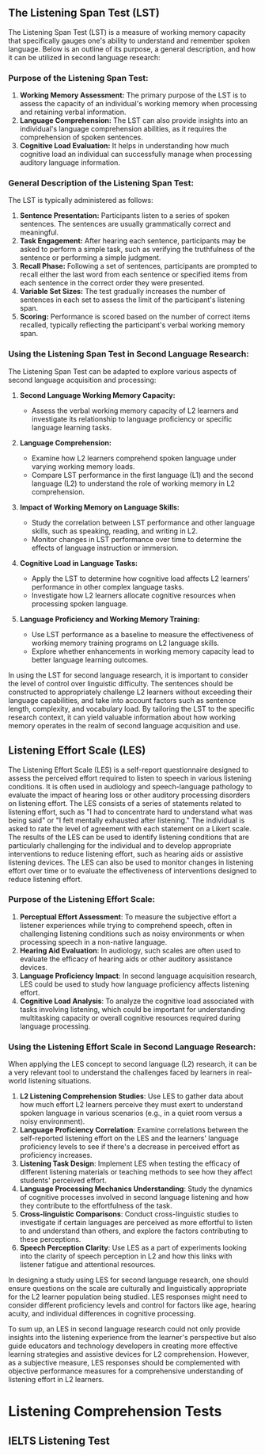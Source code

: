 ## <strong> The Listening Span Test (LST) </strong>

The Listening Span Test (LST) is a measure of working memory capacity that specifically gauges one's ability to understand and remember spoken language. Below is an outline of its purpose, a general description, and how it can be utilized in second language research:

### Purpose of the Listening Span Test:

1. **Working Memory Assessment:** The primary purpose of the LST is to assess the capacity of an individual's working memory when processing and retaining verbal information.
2. **Language Comprehension:** The LST can also provide insights into an individual's language comprehension abilities, as it requires the comprehension of spoken sentences.
3. **Cognitive Load Evaluation:** It helps in understanding how much cognitive load an individual can successfully manage when processing auditory language information.

### General Description of the Listening Span Test:

The LST is typically administered as follows:

1. **Sentence Presentation:** Participants listen to a series of spoken sentences. The sentences are usually grammatically correct and meaningful.
2. **Task Engagement:** After hearing each sentence, participants may be asked to perform a simple task, such as verifying the truthfulness of the sentence or performing a simple judgment.
3. **Recall Phase:** Following a set of sentences, participants are prompted to recall either the last word from each sentence or specified items from each sentence in the correct order they were presented.
4. **Variable Set Sizes:** The test gradually increases the number of sentences in each set to assess the limit of the participant's listening span.
5. **Scoring:** Performance is scored based on the number of correct items recalled, typically reflecting the participant's verbal working memory span.

### Using the Listening Span Test in Second Language Research:

The Listening Span Test can be adapted to explore various aspects of second language acquisition and processing:

1.  **Second Language Working Memory Capacity:**

    - Assess the verbal working memory capacity of L2 learners and investigate its relationship to language proficiency or specific language learning tasks.

2.  **Language Comprehension:**

    - Examine how L2 learners comprehend spoken language under varying working memory loads.
    - Compare LST performance in the first language (L1) and the second language (L2) to understand the role of working memory in L2 comprehension.

3.  **Impact of Working Memory on Language Skills:**

    - Study the correlation between LST performance and other language skills, such as speaking, reading, and writing in L2.
    - Monitor changes in LST performance over time to determine the effects of language instruction or immersion.

4.  **Cognitive Load in Language Tasks:**

    - Apply the LST to determine how cognitive load affects L2 learners' performance in other complex language tasks.
    - Investigate how L2 learners allocate cognitive resources when processing spoken language.

5.  **Language Proficiency and Working Memory Training:**
    - Use LST performance as a baseline to measure the effectiveness of working memory training programs on L2 language skills.
    - Explore whether enhancements in working memory capacity lead to better language learning outcomes.

In using the LST for second language research, it is important to consider the level of control over linguistic difficulty. The sentences should be constructed to appropriately challenge L2 learners without exceeding their language capabilities, and take into account factors such as sentence length, complexity, and vocabulary load. By tailoring the LST to the specific research context, it can yield valuable information about how working memory operates in the realm of second language acquisition and use.

<!--
The Listening Span Test (LST) is a measure of working memory capacity, particularly verbal working memory. It was devised as an adaptation of the Reading Span Task (RST) developed by Daneman and Carpenter in 1980.

### Description of the Listening Span Test (LST):

In the Listening Span Test, participants hear a series of sentences and must listen for accuracy or semantic coherence. After hearing each sentence, they are usually required to recall either the final word of each sentence or a word from each sentence that meets specific criteria (e.g., begins with a certain letter).

The test typically progresses from smaller sets of sentences (e.g., two sentences in a set) to larger sets (e.g., five or more sentences in a set) without a break in between. After hearing a set of sentences, the participant must recall the target words in the same order they were presented. The number of sentences a participant can accurately recall gives a measure of their listening span and, by proxy, their verbal working memory capacity.

### Using the Listening Span Test for Second Language Research:

In second language research, the Listening Span Test can be employed to understand the relationship between working memory and language processing in L2 learners. Here's how it can be used:

1. **Profilation of Working Memory in L2 Learners**:

   - Administer the LST to L2 learners to profile their verbal working memory capabilities.
   - Examine relationships between their LST performance and language proficiency measures.

2. **Examining the Role of Working Memory in Language Tasks**:

   - Compare performance on the LST with performance in other language tasks, such as reading comprehension, listening comprehension, and speaking fluency.
   - Explore whether individuals with larger working memory spans perform better in language learning and processing tasks.

3. **Individual Differences Study**:

   - Investigate how differences in working memory as measured by LST might explain variance in L2 acquisition rates, success in language courses, or the ability to use L2 in real-time communication.

4. **Impact of Instructional Techniques**:

   - Use the LST to assess whether certain instructional methods impact working memory capacity over time.
   - Compare changes in LST scores before and after pedagogical interventions focused on enhancing working memory.

5. **Cross-Linguistic Research**:

   - Study whether working memory capacities as indicated by LST performance transfer across languages.
   - Administer LSTs in both the participants' L1 and L2 to examine the relationships between L1 and L2 verbal working memory capacities.

6. **Language Proficiency Correlation**:
   - Analyze how changes in LST performance may correlate with language proficiency levels and standardized language tests.

To effectively use the LST in second language research, it's essential to consider task difficulty, target language characteristics, and the participant's language levels. The LST can be a powerful tool to elucidate the complexities of verbal working memory in language comprehension and its pivotal role in learning an additional language. -->

<!-- The Listening Span Test (LST) is a cognitive assessment tool used to measure an individual's working memory capacity. It is a type of complex span task that requires the individual to listen to a series of spoken sentences and then recall the final word of each sentence in the correct order. The difficulty of the task increases as the number of sentences in each set increases. The LST is designed to measure an individual's ability to hold and manipulate information in working memory while also performing a secondary task, such as language comprehension. The LST is often used by psychologists and other professionals to assess working memory capacity in both clinical and research settings. The results of the LST can be used to identify individuals with working memory deficits and to develop appropriate interventions to improve working memory capacity. -->

## <strong> Listening Effort Scale (LES) </strong>

The Listening Effort Scale (LES) is a self-report questionnaire designed to assess the perceived effort required to listen to speech in various listening conditions. It is often used in audiology and speech-language pathology to evaluate the impact of hearing loss or other auditory processing disorders on listening effort. The LES consists of a series of statements related to listening effort, such as "I had to concentrate hard to understand what was being said" or "I felt mentally exhausted after listening." The individual is asked to rate the level of agreement with each statement on a Likert scale. The results of the LES can be used to identify listening conditions that are particularly challenging for the individual and to develop appropriate interventions to reduce listening effort, such as hearing aids or assistive listening devices. The LES can also be used to monitor changes in listening effort over time or to evaluate the effectiveness of interventions designed to reduce listening effort.

### Purpose of the Listening Effort Scale:

1. **Perceptual Effort Assessment**: To measure the subjective effort a listener experiences while trying to comprehend speech, often in challenging listening conditions such as noisy environments or when processing speech in a non-native language.
2. **Hearing Aid Evaluation**: In audiology, such scales are often used to evaluate the efficacy of hearing aids or other auditory assistance devices.
3. **Language Proficiency Impact**: In second language acquisition research, LES could be used to study how language proficiency affects listening effort.
4. **Cognitive Load Analysis**: To analyze the cognitive load associated with tasks involving listening, which could be important for understanding multitasking capacity or overall cognitive resources required during language processing.

### Using the Listening Effort Scale in Second Language Research:

When applying the LES concept to second language (L2) research, it can be a very relevant tool to understand the challenges faced by learners in real-world listening situations.

1. **L2 Listening Comprehension Studies**: Use LES to gather data about how much effort L2 learners perceive they must exert to understand spoken language in various scenarios (e.g., in a quiet room versus a noisy environment).
2. **Language Proficiency Correlation**: Examine correlations between the self-reported listening effort on the LES and the learners' language proficiency levels to see if there's a decrease in perceived effort as proficiency increases.
3. **Listening Task Design**: Implement LES when testing the efficacy of different listening materials or teaching methods to see how they affect students' perceived effort.
4. **Language Processing Mechanics Understanding**: Study the dynamics of cognitive processes involved in second language listening and how they contribute to the effortfulness of the task.
5. **Cross-linguistic Comparisons**: Conduct cross-linguistic studies to investigate if certain languages are perceived as more effortful to listen to and understand than others, and explore the factors contributing to these perceptions.
6. **Speech Perception Clarity**: Use LES as a part of experiments looking into the clarity of speech perception in L2 and how this links with listener fatigue and attentional resources.

In designing a study using LES for second language research, one should ensure questions on the scale are culturally and linguistically appropriate for the L2 learner population being studied. LES responses might need to consider different proficiency levels and control for factors like age, hearing acuity, and individual differences in cognitive processing.

To sum up, an LES in second language research could not only provide insights into the listening experience from the learner's perspective but also guide educators and technology developers in creating more effective learning strategies and assistive devices for L2 comprehension. However, as a subjective measure, LES responses should be complemented with objective performance measures for a comprehensive understanding of listening effort in L2 learners.

# Listening Comprehension Tests

## <strong> IELTS Listening Test </strong>

<br>
<br>
<br>
<br>
